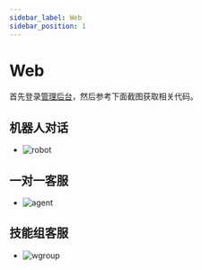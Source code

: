 ```yaml
---
sidebar_label: Web
sidebar_position: 1
---
```


# Web

首先登录[管理后台](https://www.weiyuai.cn/admin)，然后参考下面截图获取相关代码。

## 机器人对话

- ![robot](/img/develop/robot-web.png)

## 一对一客服

- ![agent](/img/develop/agent-web.png)

## 技能组客服

- ![wgroup](/img/develop/wgroup-web.png)
